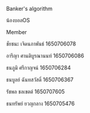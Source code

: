 Banker's algorithm

น้องบอลOS

Member

ชัยชนะ เจิดนภาพันธ์ 1650706078

อารีญา ศานติบูรณานนท์ 1650706086

ธนภูมิ ศรีกาญจน์ 1650706284 

ธนบูลย์ ฉันทสวัสดิ์ 1650706367

รัชพล ชลเขตต์ 1650707605

ธนทรัพย์ ยวญกลาง 1650705476

